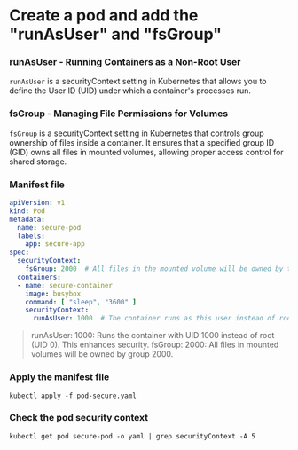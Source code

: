 # Create a pod and add the "runAsUser" and "fsGroup"

### runAsUser - Running Containers as a Non-Root User
`runAsUser` is a securityContext setting in Kubernetes that allows you to define the User ID (UID) under which a container's processes run.


### fsGroup - Managing File Permissions for Volumes
`fsGroup` is a securityContext setting in Kubernetes that controls group ownership of files inside a container. It ensures that a specified group ID (GID) owns all files in mounted volumes, allowing proper access control for shared storage.

### Manifest file 
```yaml
apiVersion: v1
kind: Pod
metadata:
  name: secure-pod
  labels:
    app: secure-app
spec:
  securityContext:
    fsGroup: 2000  # All files in the mounted volume will be owned by this group
  containers:
  - name: secure-container
    image: busybox
    command: [ "sleep", "3600" ]
    securityContext:
      runAsUser: 1000  # The container runs as this user instead of root
```
> runAsUser: 1000: Runs the container with UID 1000 instead of root (UID 0). This enhances security.
> fsGroup: 2000: All files in mounted volumes will be owned by group 2000.
### Apply the manifest file
```
kubectl apply -f pod-secure.yaml
```
### Check the pod security context
```
kubectl get pod secure-pod -o yaml | grep securityContext -A 5
```